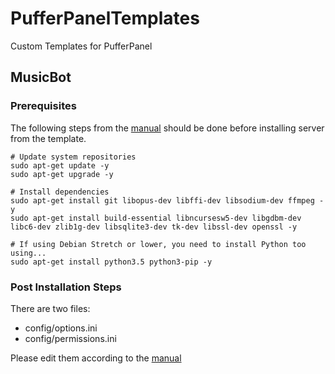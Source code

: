 # PufferPanelTemplates
Custom Templates for PufferPanel

## MusicBot
### Prerequisites

The following steps from the [manual](https://just-some-bots.github.io/MusicBot/installing/debian/) should be done before installing server from the template.

```
# Update system repositories
sudo apt-get update -y
sudo apt-get upgrade -y

# Install dependencies
sudo apt-get install git libopus-dev libffi-dev libsodium-dev ffmpeg -y
sudo apt-get install build-essential libncursesw5-dev libgdbm-dev libc6-dev zlib1g-dev libsqlite3-dev tk-dev libssl-dev openssl -y

# If using Debian Stretch or lower, you need to install Python too using...
sudo apt-get install python3.5 python3-pip -y
```

### Post Installation Steps
There are two files:
* config/options.ini
* config/permissions.ini

Please edit them according to the [manual](https://just-some-bots.github.io/MusicBot/using/configuration/)
